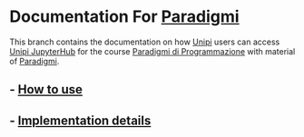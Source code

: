 # Documentation For [Paradigmi](https://github.com/Unipisa/Paradigmi)

This branch contains the documentation on how
[Unipi](www.unipi.it) users can access [Unipi JupyterHub](https://jupyterhub.polo2.sid.unipi.it:8000/) for the course [Paradigmi di Programmazione](https://esami.unipi.it/esami2/programma.php?noframe=1&c=48837&amp;aa=2021&amp;cid=103&amp;did=13) with material of [Paradigmi](https://github.com/Unipisa/Paradigmi).

## - [How to use](HOW_TO_USE.md)
## - [Implementation details](IMPLEMENTATION.md)
